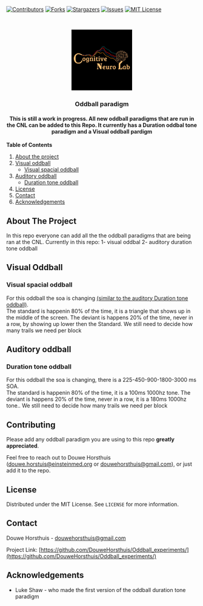 [![Contributors][contributors-shield]][contributors-url]
[![Forks][forks-shield]][forks-url]
[![Stargazers][stars-shield]][stars-url]
[![Issues][issues-shield]][issues-url]
[![MIT License][license-shield]][license-url]





<br />
<p align="center">
  <a href="https://github.com/DouweHorsthuis/Oddball_experiments/">
    <img src="images/logo.jpeg" alt="Logo" width="160" height="160">
  </a> 

<h3 align="center">Oddball paradigm</h3>

<h4 align="center"> This is still a work in progress. All new oddball paradigms that are run in the CNL can be added to this Repo. It currently has a Duration oddbal tone paradigm and a Visual oddball pardigm</h4>


**Table of Contents**
  
1. [About the project](#about-the-project)
2. [Visual oddball](#getting-started)
    - [Visual spacial oddball](#visual-spacial-oddball)  
3. [Auditory oddball](#auditory-oddball)
    - [Duration tone oddball](#duration-tone-oddball)
3. [License](#license)
3. [Contact](#contact)
3. [Acknowledgements](#acknowledgements)





<!-- ABOUT THE PROJECT -->
## About The Project

In this repo everyone can add all the the oddball paradigms that are being ran at the CNL. Currently in this repo:
1- visual oddbal
2- auditory duration tone oddball




<!-- GETTING STARTED -->
## Visual Oddball

### Visual spacial oddball

For this oddball the soa is changing [(similar to the auditory Duration tone oddball)](#duration-tone-oddball).  
The standard is happenin 80% of the time, it is a triangle that shows up in the middle of the screen.
The deviant is happens 20% of the time, never in a row, by showing up lower then the Standard.
We still need to decide how many trails we need per block

## Auditory oddball

### Duration tone oddball

For this oddball the soa is changing, there is a 225-450-900-1800-3000 ms SOA.  
The standard is happenin 80% of the time, it is a 100ms 1000hz tone.
The deviant is happens 20% of the time, never in a row, it is a 180ms 1000hz tone..
We still need to decide how many trails we need per block


## Contributing

Please add any oddball paradigm you are using to this repo  **greatly appreciated**.

Feel free to reach out to Douwe Horsthuis (douwe.horstuis@einsteinmed.org or douwehorsthuis@gmail.com), or just add it to the repo.



<!-- LICENSE -->
## License

Distributed under the MIT License. See `LICENSE` for more information.



<!-- CONTACT -->
## Contact

Douwe Horsthuis - douwehorsthuis@gmail.com

Project Link: [https://github.com/DouweHorsthuis/Oddball_experiments/](https://github.com/DouweHorsthuis/Oddball_experiments/)



<!-- ACKNOWLEDGEMENTS -->
## Acknowledgements

* Luke Shaw - who made the first version of the oddball duration tone paradigm




[contributors-shield]: https://img.shields.io/github/contributors/DouweHorsthuis/Oddball_experiments.svg?style=for-the-badge
[contributors-url]: https://github.com/DouweHorsthuis/Oddball_experiments/graphs/contributors
[forks-shield]: https://img.shields.io/github/forks/DouweHorsthuis/Oddball_experiments.svg?style=for-the-badge
[forks-url]: https://github.com/DouweHorsthuis/Oddball_experiments/network/members
[stars-shield]: https://img.shields.io/github/stars/DouweHorsthuis/Oddball_experiments.svg?style=for-the-badge
[stars-url]: https://github.com/DouweHorsthuis/Oddball_experiments/stargazers
[issues-shield]: https://img.shields.io/github/issues/DouweHorsthuis/Oddball_experiments.svg?style=for-the-badge
[issues-url]: https://github.com/DouweHorsthuis/Oddball_experiments/issues
[license-shield]: https://img.shields.io/github/license/DouweHorsthuis/Oddball_experiments.svg?style=for-the-badge
[license-url]: https://github.com/DouweHorsthuis/Oddball_experiments/blob/master/LICENSE.txt
